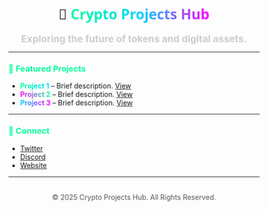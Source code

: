 <!-- Cabeçalho principal -->
<h1 align="center" style="font-family: 'Segoe UI', Tahoma, Geneva, Verdana, sans-serif;">
  🚀 <span id="main-header" style="background: linear-gradient(90deg, #00ff99, #00d4ff, #ff00ff); -webkit-background-clip: text; color: transparent;">Crypto Projects Hub</span>
</h1>

<!-- Subtítulo -->
<p align="center">
  <strong id="sub-header" style="color:#cccccc; font-size:1.2rem;">Exploring the future of tokens and digital assets.</strong>
</p>

---

<!-- Seção de projetos -->
<h3 style="color:#00ff99;">🔹 Featured Projects</h3>

- <strong style="background: linear-gradient(90deg, #00ff99, #00d4ff); -webkit-background-clip: text; color: transparent;">Project 1</strong> – Brief description. [View](#)  
- <strong style="background: linear-gradient(90deg, #ff00ff, #00ff99); -webkit-background-clip: text; color: transparent;">Project 2</strong> – Brief description. [View](#)  
- <strong style="background: linear-gradient(90deg, #00d4ff, #ff00ff); -webkit-background-clip: text; color: transparent;">Project 3</strong> – Brief description. [View](#)  

---

<!-- Seção de contatos -->
<h3 style="color:#00ff99;">🔗 Connect</h3>

- [Twitter](#)  
- [Discord](#)  
- [Website](#)

---

<!-- Rodapé -->
<p align="center" style="color:#555555; margin-top:2rem;">© 2025 <span id="footer-name">Crypto Projects Hub</span>. All Rights Reserved.</p>
